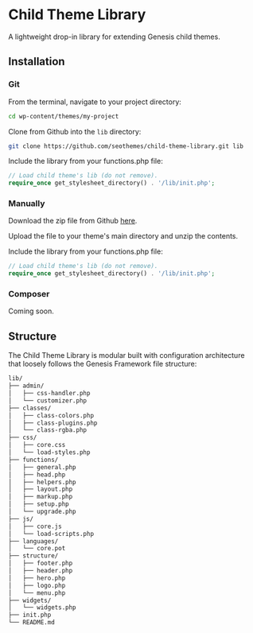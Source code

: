 # Child Theme Library

A lightweight drop-in library for extending Genesis child themes.

## Installation

### Git

From the terminal, navigate to your project directory:

```sh
cd wp-content/themes/my-project
```

Clone from Github into the `lib` directory:

```sh
git clone https://github.com/seothemes/child-theme-library.git lib
```

Include the library from your functions.php file:

```php
// Load child theme's lib (do not remove).
require_once get_stylesheet_directory() . '/lib/init.php';
```

### Manually

Download the zip file from Github [here](https://github.com/seothemes/seothemes-core/archive/master.zip).

Upload the file to your theme's main directory and unzip the contents.

Include the library from your functions.php file:

```php
// Load child theme's lib (do not remove).
require_once get_stylesheet_directory() . '/lib/init.php';
```

### Composer

Coming soon.

## Structure

The Child Theme Library is modular built with configuration architecture that loosely follows the Genesis Framework file structure:

```sh
lib/
├── admin/
│	├── css-handler.php
│	└── customizer.php
├── classes/
│	├── class-colors.php
│	├── class-plugins.php
│	└── class-rgba.php
├── css/
│	├── core.css
│	└── load-styles.php
├── functions/
│	├── general.php
│	├── head.php
│	├── helpers.php
│	├── layout.php
│	├── markup.php
│	├── setup.php
│	└── upgrade.php
├── js/
│	├── core.js
│	└── load-scripts.php
├── languages/
│	└── core.pot
├── structure/
│	├── footer.php
│	├── header.php
│	├── hero.php
│	├── logo.php
│	└── menu.php
├── widgets/
│	└── widgets.php
├── init.php
└── README.md
```